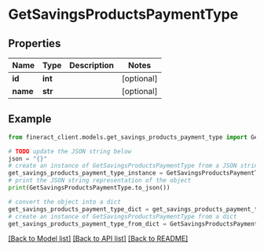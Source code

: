 # GetSavingsProductsPaymentType


## Properties

Name | Type | Description | Notes
------------ | ------------- | ------------- | -------------
**id** | **int** |  | [optional] 
**name** | **str** |  | [optional] 

## Example

```python
from fineract_client.models.get_savings_products_payment_type import GetSavingsProductsPaymentType

# TODO update the JSON string below
json = "{}"
# create an instance of GetSavingsProductsPaymentType from a JSON string
get_savings_products_payment_type_instance = GetSavingsProductsPaymentType.from_json(json)
# print the JSON string representation of the object
print(GetSavingsProductsPaymentType.to_json())

# convert the object into a dict
get_savings_products_payment_type_dict = get_savings_products_payment_type_instance.to_dict()
# create an instance of GetSavingsProductsPaymentType from a dict
get_savings_products_payment_type_from_dict = GetSavingsProductsPaymentType.from_dict(get_savings_products_payment_type_dict)
```
[[Back to Model list]](../README.md#documentation-for-models) [[Back to API list]](../README.md#documentation-for-api-endpoints) [[Back to README]](../README.md)


